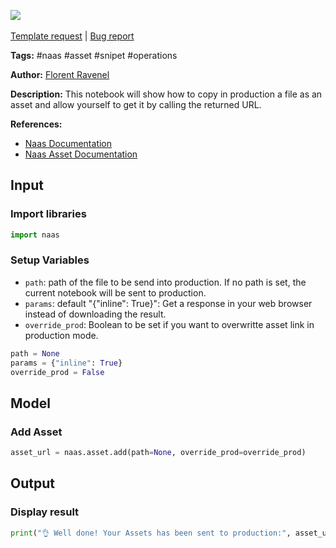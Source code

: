 <a href="https://app.naas.ai/user-redirect/naas/downloader?url=https://raw.githubusercontent.com/jupyter-naas/awesome-notebooks/master/Naas/Naas_Add_Asset.ipynb" target="_parent"><img src="https://naasai-public.s3.eu-west-3.amazonaws.com/open_in_naas.svg"/></a><br><br><a href="https://github.com/jupyter-naas/awesome-notebooks/issues/new?assignees=&labels=&template=template-request.md&title=Tool+-+Action+of+the+notebook+">Template request</a> | <a href="https://github.com/jupyter-naas/awesome-notebooks/issues/new?assignees=&labels=bug&template=bug_report.md&title=Naas+-+Add+Asset:+Error+short+description">Bug report</a>

**Tags:** #naas #asset #snipet #operations

**Author:** [Florent Ravenel](https://www.linkedin.com/in/florent-ravenel/)

**Description:** This notebook will show how to copy in production a file as an asset and allow yourself to get it by calling the returned URL.

**References:**
- [Naas Documentation](https://docs.naas.ai/)
- [Naas Asset Documentation](https://docs.naas.ai/features/asset)

## Input

### Import libraries


```python
import naas
```

### Setup Variables
- `path`: path of the file to be send into production. If no path is set, the current notebook will be sent to production.
- `params`: default "{"inline": True}": Get a response in your web browser instead of downloading the result.
- `override_prod`: Boolean to be set if you want to overwritte asset link in production mode.


```python
path = None
params = {"inline": True}
override_prod = False
```

## Model

### Add Asset


```python
asset_url = naas.asset.add(path=None, override_prod=override_prod)
```

## Output

### Display result


```python
print("👌 Well done! Your Assets has been sent to production:", asset_url)
```

 
